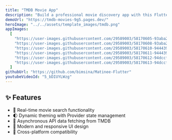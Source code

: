 ```yaml
---
title: "TMDB Movie App"
description: "Build a professional movie discovery app with this Flutter template. Features real-time movie search, TMDB API integration, dark/light theme support, and responsive UI. Perfect for learning Flutter development and creating production-ready movie applications."
demoUrl: "https://tmdb-movies-9g5.pages.dev/"
heroImage: "../../assets/template_images/tmdb.png"
appImages:
  [
    "https://user-images.githubusercontent.com/29589003/58170605-93aba280-7cb3-11e9-8733-dff46d1e86c7.png",
    "https://user-images.githubusercontent.com/29589003/58170608-93aba280-7cb3-11e9-933f-395501d7a5a0.png",
    "https://user-images.githubusercontent.com/29589003/58170610-94443900-7cb3-11e9-946f-79587eaa1043.png",
    "https://user-images.githubusercontent.com/29589003/58170611-94443900-7cb3-11e9-8f01-ce5fe83bb93e.png",
    "https://user-images.githubusercontent.com/29589003/58170612-94dccf80-7cb3-11e9-8955-ce6bba8b36dd.png",
    "https://user-images.githubusercontent.com/29589003/58170613-94dccf80-7cb3-11e9-9182-a08922ae7139.png",
  ]
githubUrl: "https://github.com/bimsina/Matinee-Flutter"
youtubeVideoId: "5_bDIUYLWzg"
---
```


## ✨ Features

- 🎯 Real-time movie search functionality
- 🌓 Dynamic theming with Provider state management
- 🔄 Asynchronous API data fetching from TMDB
- 🎨 Modern and responsive UI design
- 📱 Cross-platform compatibility
